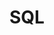 ---
title: "SQL"
svg: "<svg
		version='1.1'
		id='Capa_1'
		xmlns='http://www.w3.org/2000/svg'
		x='0px'
		y='0px'
		width='63px'
		height='63px'
		class='text-white-dark hover:text-primary-light fill-current transition-[opacity_.5s,color_.5s]'
		viewBox='0 0 95.103 95.103'
	>
		<g>
			<g id='Layer_1_14_'>
				<g>
					<g>
						<g>
							<path
								d='M47.561,0C25.928,0,8.39,6.393,8.39,14.283v11.72c0,7.891,17.538,14.282,39.171,14.282
                            c21.632,0,39.17-6.392,39.17-14.282v-11.72C86.731,6.393,69.193,0,47.561,0z'
							/>
						</g>
					</g>
					<g>
						<g>
							<path
								d='M47.561,47.115c-20.654,0-37.682-5.832-39.171-13.227c-0.071,0.353,0,19.355,0,19.355
                            c0,7.892,17.538,14.283,39.171,14.283c21.632,0,39.17-6.393,39.17-14.283c0,0,0.044-19.003-0.026-19.355
                            C85.214,41.284,68.214,47.115,47.561,47.115z'
							/>
						</g>
					</g>
					<path
						d='M86.694,61.464c-1.488,7.391-18.479,13.226-39.133,13.226S9.875,68.854,8.386,61.464L8.39,80.82
                    c0,7.891,17.538,14.282,39.171,14.282c21.632,0,39.17-6.393,39.17-14.282L86.694,61.464z'
					/>
				</g>
			</g>
		</g>
		<g></g>
		<g></g>
		<g></g>
		<g></g>
		<g></g>
		<g></g>
		<g></g>
		<g></g>
		<g></g>
		<g></g>
		<g></g>
		<g></g>
		<g></g>
		<g></g>
		<g></g>
	</svg>"
radius: 35
category: "Language"
---